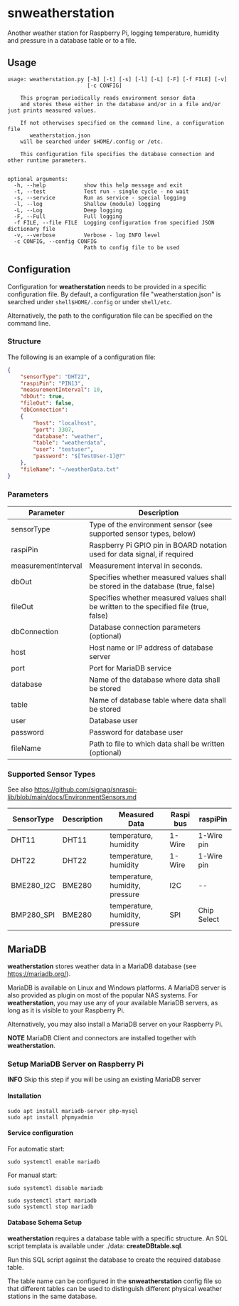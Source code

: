 # snweatherstation

Another weather station for Raspberry Pi, logging temperature, humidity and pressure in a database table or to a file.

## Usage

```shell
usage: weatherstation.py [-h] [-t] [-s] [-l] [-L] [-F] [-f FILE] [-v]
                         [-c CONFIG]

    This program periodically reads environment sensor data
    and stores these either in the database and/or in a file and/or just prints measured values.

    If not otherwises specified on the command line, a configuration file
       weatherstation.json
    will be searched under $HOME/.config or /etc.

    This configuration file specifies the database connection and other runtime parameters.


optional arguments:
  -h, --help            show this help message and exit
  -t, --test            Test run - single cycle - no wait
  -s, --service         Run as service - special logging
  -l, --log             Shallow (module) logging
  -L, --Log             Deep logging
  -F, --Full            Full logging
  -f FILE, --file FILE  Logging configuration from specified JSON dictionary file
  -v, --verbose         Verbose - log INFO level
  -c CONFIG, --config CONFIG
                        Path to config file to be used
```

## Configuration

Configuration for **weatherstation** needs to be provided in a specific configuration file.
By default, a configuration file "weatherstation.json" is searched under ```shell$HOME/.config``` or under ```shell/etc```.

Alternatively, the path to the configuration file can be specified on the command line.

### Structure

The following is an example of a configuration file:

```json
{
    "sensorType": "DHT22",
    "raspiPin": "PIN13",
    "measurementInterval": 10,
    "dbOut": true,
    "fileOut": false,
    "dbConnection":
    {
        "host": "localhost", 
        "port": 3307, 
        "database": "weather", 
        "table": "weatherdata",
        "user": "testuser", 
        "password": "$[TestUser-1]@?"
    },
    "fileName": "~/weatherData.txt"
}
```

### Parameters

| Parameter           | Description                                                                            |
|---------------------|----------------------------------------------------------------------------------------|
| sensorType          | Type of the environment sensor (see supported sensor types, below)                     |
| raspiPin            | Raspberry Pi GPIO pin in BOARD notation used for data signal, if required              |
| measurementInterval | Measurement interval in seconds.                                                       |
| dbOut               | Specifies whether measured values shall be stored in the database (true, false)        |
| fileOut             | Specifies whether measured values shall be written to the specified file (true, false) |
| dbConnection        | Database connection parameters (optional)                                              |
| host                | Host name or IP address of database server                                             |
| port                | Port for MariaDB service                                                               |
| database            | Name of the database where data shall be stored                                        |
| table               | Name of database table where data shall be stored                                      |
| user                | Database user                                                                          |
| password            | Password for database user                                                             |
| fileName            | Path to file to which data shall be written (optional)                                 |

### Supported Sensor Types

See also <https://github.com/signag/snraspi-lib/blob/main/docs/EnvironmentSensors.md>

| SensorType | Description  | Measured Data                   | Raspi bus | raspiPin    |
|------------|--------------|---------------------------------|-----------|-------------|
| DHT11      | DHT11        | temperature, humidity           | 1-Wire    | 1-Wire pin  |
| DHT22      | DHT22        | temperature, humidity           | 1-Wire    | 1-Wire pin  |
| BME280_I2C | BME280       | temperature, humidity, pressure | I2C       | --          |
| BMP280_SPI | BME280       | temperature, humidity, pressure | SPI       | Chip Select |

## MariaDB

**weatherstation** stores weather data in a MariaDB database (see <https://mariadb.org/>).

MariaDB is available on Linux and Windows platforms.
A MariaDB server is also provided as plugin on most of the popular NAS systems.
For **weatherstation**, you may use any of your available MariaDB servers, as long as it is visible to your Raspberry Pi.

Alternatively, you may also install a MariaDB server on your Raspberry Pi.

**NOTE** MariaDB Client and connectors are installed together with **weatherstation**.

### Setup MariaDB Server on Raspberry Pi

**INFO** Skip this step if you will be using an existing MariaDB server

#### Installation

```shell
sudo apt install mariadb-server php-mysql
sudo apt install phpmyadmin
```

#### Service configuration

For automatic start:

```shell
sudo systemctl enable mariadb
```

For manual start:

```shell
sudo systemctl disable mariadb

sudo systemctl start mariadb
sudo systemctl stop mariadb
```

#### Database Schema Setup

**weatherstation** requires a database table with a specific structure.
An SQL script templata is available under ./data: **createDBtable.sql**.

Run this SQL script against the database to create the required database table.

The table name can be configured in the **snweatherstation** config file so that different tables can be used to distinguish different physical weather stations in the same database.
